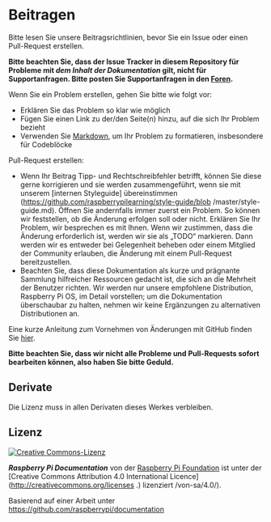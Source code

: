 # Beitragen

Bitte lesen Sie unsere Beitragsrichtlinien, bevor Sie ein Issue oder einen Pull-Request erstellen.

**Bitte beachten Sie, dass der Issue Tracker in diesem Repository für Probleme mit *dem Inhalt der Dokumentation* gilt, nicht für Supportanfragen. Bitte posten Sie Supportanfragen in den [Foren](https://www.raspberrypi.org/forums/).**

Wenn Sie ein Problem erstellen, gehen Sie bitte wie folgt vor:

- Erklären Sie das Problem so klar wie möglich
- Fügen Sie einen Link zu der/den Seite(n) hinzu, auf die sich Ihr Problem bezieht
- Verwenden Sie [Markdown](https://github.com/adam-p/markdown-here/wiki/Markdown-Cheatsheet), um Ihr Problem zu formatieren, insbesondere für Codeblöcke

Pull-Request erstellen:

- Wenn Ihr Beitrag Tipp- und Rechtschreibfehler betrifft, können Sie diese gerne korrigieren und sie werden zusammengeführt, wenn sie mit unserem [internen Styleguide] übereinstimmen (https://github.com/raspberrypilearning/style-guide/blob /master/style-guide.md). Öffnen Sie andernfalls immer zuerst ein Problem. So können wir feststellen, ob die Änderung erfolgen soll oder nicht. Erklären Sie Ihr Problem, wir besprechen es mit Ihnen. Wenn wir zustimmen, dass die Änderung erforderlich ist, werden wir sie als „TODO“ markieren. Dann werden wir es entweder bei Gelegenheit beheben oder einem Mitglied der Community erlauben, die Änderung mit einem Pull-Request bereitzustellen.
- Beachten Sie, dass diese Dokumentation als kurze und prägnante Sammlung hilfreicher Ressourcen gedacht ist, die sich an die Mehrheit der Benutzer richten. Wir werden nur unsere empfohlene Distribution, Raspberry Pi OS, im Detail vorstellen; um die Dokumentation überschaubar zu halten, nehmen wir keine Ergänzungen zu alternativen Distributionen an.

Eine kurze Anleitung zum Vornehmen von Änderungen mit GitHub finden Sie [hier](using-github.md).

**Bitte beachten Sie, dass wir nicht alle Probleme und Pull-Requests sofort bearbeiten können, also haben Sie bitte Geduld.**

## Derivate

Die Lizenz muss in allen Derivaten dieses Werkes verbleiben.

## Lizenz

[![Creative Commons-Lizenz](https://licensebuttons.net/l/by-sa/4.0/88x31.png)](http://creativecommons.org/licenses/by-sa/4.0/)

***Raspberry Pi Documentation*** von der [Raspberry Pi Foundation](https://www.raspberrypi.org/) ist unter der [Creative Commons Attribution 4.0 International Licence](http://creativecommons.org/licenses .) lizenziert /von-sa/4.0/).

Basierend auf einer Arbeit unter https://github.com/raspberrypi/documentation
